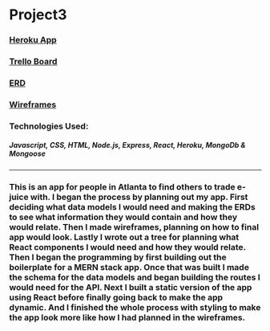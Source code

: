 # Project3
### [Heroku App](https://wdi16-project3.herokuapp.com/)
### [Trello Board](https://trello.com/b/Kl8kRkJp/wdi-project-3)
### [ERD](https://imgur.com/a/Fobpeh3)
### [Wireframes](https://imgur.com/a/ZpFMbX3)
### Technologies Used:
##### Javascript, CSS, HTML, Node.js, Express, React, Heroku, MongoDb & Mongoose
---
### This is an app for people in Atlanta to find others to trade e-juice with. I began the process by planning out my app. First deciding what data models I would need and making the ERDs to see what information they would contain and how they would relate. Then I made wireframes, planning on how to final app would look. Lastly I wrote out a tree for planning what React components I would need and how they would relate. Then I began the programming by first building out the boilerplate for a MERN stack app. Once that was built I made the schema for the data models and began building the routes I would need for the API. Next I built a static version of the app using React before finally going back to make the app dynamic. And I finished the whole process with styling to make the app look more like how I had planned in the wireframes.
